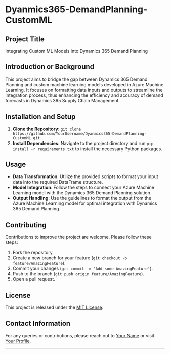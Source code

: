 # Dyanmics365-DemandPlanning-CustomML

## Project Title
Integrating Custom ML Models into Dynamics 365 Demand Planning

## Introduction or Background
This project aims to bridge the gap between Dynamics 365 Demand Planning and custom machine learning models developed in Azure Machine Learning. It focuses on formatting data inputs and outputs to streamline the integration process, thus enhancing the efficiency and accuracy of demand forecasts in Dynamics 365 Supply Chain Management.

## Installation and Setup
1. **Clone the Repository**: `git clone https://github.com/YourUsername/Dyanmics365-DemandPlanning-CustomML.git`
2. **Install Dependencies**: Navigate to the project directory and run `pip install -r requirements.txt` to install the necessary Python packages.

## Usage
- **Data Transformation**: Utilize the provided scripts to format your input data into the required DataFrame structure.
- **Model Integration**: Follow the steps to connect your Azure Machine Learning model with the Dynamics 365 Demand Planning solution.
- **Output Handling**: Use the guidelines to format the output from the Azure Machine Learning model for optimal integration with Dynamics 365 Demand Planning.

## Contributing
Contributions to improve the project are welcome. Please follow these steps:
1. Fork the repository.
2. Create a new branch for your feature (`git checkout -b feature/AmazingFeature`).
3. Commit your changes (`git commit -m 'Add some AmazingFeature'`).
4. Push to the branch (`git push origin feature/AmazingFeature`).
5. Open a pull request.

## License
This project is released under the [MIT License](LICENSE.md).

## Contact Information
For any queries or contributions, please reach out to [Your Name](mailto:your.email@example.com) or visit [Your Profile](https://github.com/YourUsername).

---

